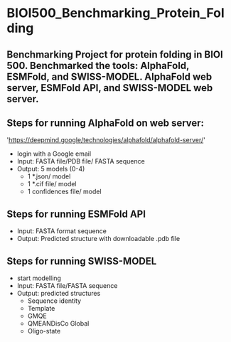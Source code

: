 # BIOI500_Benchmarking_Protein_Folding

## Benchmarking Project for protein folding in BIOI 500. Benchmarked the tools: AlphaFold, ESMFold, and SWISS-MODEL. AlphaFold web server, ESMFold API, and SWISS-MODEL web server. 


## Steps for running AlphaFold on web server:
'https://deepmind.google/technologies/alphafold/alphafold-server/' 
  - login with a Google email
  - Input: FASTA file/PDB file/ FASTA sequence
  - Output: 5 models (0-4)
    -   1 *.json/ model
    -   1 *.cif file/ model
    -   1 confidences file/ model
   
## Steps for running ESMFold API  
  - Input: FASTA format sequence
  - Output: Predicted structure with downloadable .pdb file


## Steps for running SWISS-MODEL 
  - start modelling
  - Input: FASTA file/FASTA sequence
  - Output: predicted structures
      - Sequence identity
      - Template
      - GMQE
      - QMEANDisCo Global
      - Oligo-state
   



